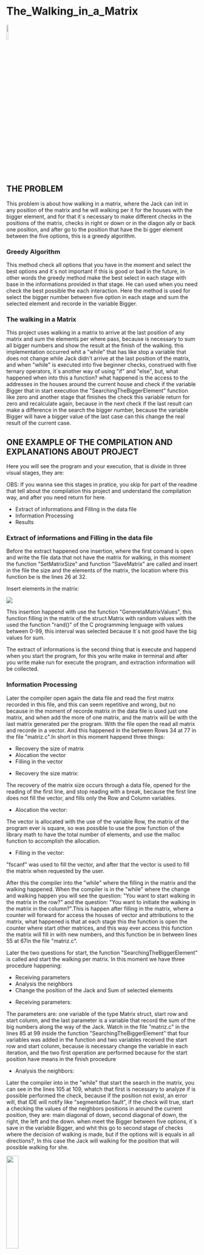 <h1>The_Walking_in_a_Matrix</h1>

<img src="images/logo-C.png" alt="" style="width: 10%">

<h2>THE PROBLEM</h2>

<p style = "text-align = justify">
This problem is about how walking in a matrix, where the Jack can init in
any position of the matrix and he will walking per it for the houses with 
the bigger element, and for that it´s necessary to make different checks 
in the positions of the matrix, checks in right or down or in the diagon
ally or back one position, and after go to the position that have the bi
gger element between the five options, this is a greedy algorithm.
</p>

<h3>Greedy Algorithm</h3>

<p style = "text-align = justify">
This method check all options that you have in the moment and select the 
best options and it´s not important if this is good or bad in the future, 
in other words the greedy method make the best select in each stage with 
base in the informations provided in that stage. He can used when you 
need check the best possible the each interaction. Here the method is 
used for select the bigger number between five option in each stage and
sum the selected element and recorde in the variable Bigger. 
</p>

<h3>The walking in a Matrix</h3>

<p style = "text-align = justify">
This project uses walking in a matrix to arrive at the last position of 
any matrix and sum the elements per where pass, because is necessary to sum all 
bigger numbers and show the result at the finish of the walking. this implementation
occurred whit a "while" that has like stop a variable that does not change while
Jack didn't arrive at the last position of the matrix, and when "while" is 
executed into five beginner checks, construed with five ternary operators,
it´s another way of using "if" and "else", but, what happened when into this a
function? what happened is the access to the addresses in the houses around the current
house and check if the variable Bigger that in start execution the 
"SearchingTheBiggerElement" function like zero and another stage that finishes
the check this variable return for zero and recalculate again, because in the
next check if the last result can make a difference in the search the bigger 
number, because the variable Bigger will have a bigger value of the last
case can this change the real result of the current case.
</p>

<h2>ONE EXAMPLE OF THE COMPILATION AND EXPLANATIONS ABOUT PROJECT</h2>

<p style = "text-align = justify">
Here you will see the program and your execution, that is divide in three visual
stages, they are:

OBS: If you wanna see this stages in pratice, you skip for part of the readme that 
tell about the compilation this project and understand the compilation way, and after
you need return for here.
</p>

<ul>
  <li>Extract of informations and Filling in the data file</li>
  <li>Information Processing</li>
  <li>Results</li>
</ul>

<h3>Extract of informations and Filling in the data file</h3>

<p style = "text-align = justify">
Before the extract happened one insertion, where the first comand is open and
write the file data that not have the matrix for walking, in this moment
the function "SetMatrixSize" and function "SaveMatrix" are called and insert 
in the file the size and the elements of the matrix, the location where this
function be is the lines 26 at 32.
</p>

Insert elements in the matrix:

![](https://user-images.githubusercontent.com/107070061/226119230-e25537be-8889-48f3-a903-aea7a2b00a11.gif)

<p style = "text-align = justify">
This insertion happend with use the function "GeneretaMatrixValues", this 
function filling in the matrix of the struct Matrix with random values with
the used the function "rand()" of the C programming lenguage with values between
0-99, this interval was selected because it´s not good have the big values for 
sum.

The extract of informations is the second thing that is execute and happend 
when you start the program, for this you write make in terminal and after 
you write make run for execute the program, and extraction information will
be collected.
</p>

<h3>Information Processing</h3>

<p style = "text-align = justify">
Later the compiler open again the data file and read the first matrix recorded 
in this file, and this can seem repetitive and wrong, but no because in the 
moment of recorde matrix in the data file is used just one matrix, and when add
the more of one matrix, and the matrix will be with the last matrix generated
per the program. With the file open the read all matrix and recorde in a vector.
And this happened in the between Rows 34 at 77 in the file "matriz.c".In short in 
this moment happend three things:
</p>

<ul>
  <li>Recovery the size of matrix</li>
  <li>Alocation the vector</li>
  <li>Filling in the vector</li>
</ul>

<ul>
  <li>Recovery the size matrix:</li>
</ul>

<p style = "text-align = justify">
The recovery of the matrix size occurs through a data file, opened for the reading of 
the first line, and stop reading with a break, because the first line does not fill 
the vector, and fills only the Row and Column variables.
</p>

<ul>
  <li>Alocation the vector:</li>
</ul>

<p style = "text-align = justify">
The vector is allocated with the use of the variable Row, the matrix of the program
ever is square, so was possible to use the pow function of the library math to have
the total number of elements, and use the malloc function to accomplish the 
allocation.
</p>

<ul>
  <li>Filling in the vector:</li>
</ul>

<p style = "text-align = justify">

"fscanf" was used to fill the vector, and after that the vector is used to fill the matrix when requested by the user.

After this the compiler into the "while" where the filling in the matrix and the walking happened. 
When the compiler is in the "while" where the change and walking happen you will
see the question: "You want to start walking in the matrix in the row?" and the
question: "You want to initiate the walking in the matrix in the column?".This is happen
after filling in the matrix, where a counter will forward for access the houses
of vector and attributions to the matrix, what happened is that at each stage this 
the function is open the counter where start other matrices, and this way ever
access this function the matrix will fill in with new numbers, and this function be
in between lines 55 at 67in the file "matriz.c".
</p>

<p style = "text-align = justify">
Later the two questions for start, the function "SearchingTheBiggerElement" is called
and start the walking per matrix. In this moment we have three procedure happening:

<ul>
  <li>Receiving parameters</li>
  <li>Analysis the neighbors</li>
  <li>Change the position of the Jack and Sum of selected elements</li>
</ul>
</p>

<ul>
  <li>Receiving parameters:</li>
</ul>

<p style = "text-align = justify">
The parameters are: one variable of the type Matrix struct, start row and start
column, and the last parameter is a variable that record the sum of the big
numbers along the way of the Jack. Watch in the file "matriz.c" in the lines 85 at 99
inside the function "SearchingTheBiggerElement" that four variables was added in
the function and two variables received the start row and start colunm, because
is necessary change the variable in each iteration, and the two first operation
are performed because for the start position have means in the finish procedure
</p>

<ul>
  <li>Analysis the neighbors:</li>
</ul>

<p style = "text-align = justify">
Later the compiler into in the "while" that start the search in the matrix, you can see
in the lines 105 at 109, whatch that first is necessary to analyze if is possible performed
the check, because if the position not exist, an error will, that IDE will notify like 
"segmentation fault", if the check will true, start a checking the values of the neighbors
positions in around the current position, they are: main diagonal of down, second diagonal
of down, the right, the left and the down. when meet the Bigger between five options, it´s
save in the variable Bigger, and whit this go to second stage of checks where the decision
of walking is made, but if the options will is equals in all directions?, In this case the
Jack will walking for the position that will possible walking for she.
</p>

<img src="images/matriz-nula-matrizes-matematica.png" alt="" style="width: 25%">

<p style = "text-align = justify">
You can see that in this situation all options are equais, and the algorithm decision go to 
the positon that can first possible walking per she right, will depend of situation, per 
example in this case analysis the code the Jack walking for second diagonal of down, because
in the moment that search in the neighbors what is the Bigger element found the last check
is in the second diagonal of down, the Bigger is equal in all derections soon the last check
will executed.
</p>

<ul>
  <li>Change the position of the Jack and Sum of selected elements:</li>
</ul>

After meet the Bigger element in the current stage, the Jack walking the position where 
this element be. look:

![](https://user-images.githubusercontent.com/107070061/226481108-af3c51dc-8cce-4233-bd9f-eb628a455342.png)

Watch that change and sum the value that have the current position after the Jack change your
position, look this:

![](https://user-images.githubusercontent.com/107070061/226481417-3f84280f-f385-4d91-b595-147c62312bcf.png)

What happend if this check will true, the Row is sum with one, and the sum variable is added
of itself the before value, and this way the Jack walking per the matrix.

<h3>Results</h3>

For you see the way like this algorithm works, here have a example of input and output, look:

Input(data file and two start questions):

![](https://user-images.githubusercontent.com/107070061/226606386-889cbc19-fb1c-49fb-b9cb-a9d33a679759.png)
![](https://user-images.githubusercontent.com/107070061/226608664-f674a563-0f14-4ee5-8f7f-5105c27a9cf1.png)

Output:

![](https://user-images.githubusercontent.com/107070061/226737542-bb5a5044-b483-48b1-b923-e658af182f42.png)

<p style = "text-align = justify">
How expected the Jack walking per positon of the matrix that had the bigger
elements and sumed this components, and with this Jack arrive the last element
of the matrix that was the goal.
</p>

<h2>HOW TO DO FOR COMPILE THE CODE THIS PROJECT</h2>

<p style = "text-align = justify">
This project use the Make file for compiler all files that have function
for operation in the all executions for walking in the matrix and sum the
elements, these are the pictures for you to understand how compiler and
know how this project works that are divide in three parts,look:
</p>

<ul>
  <li>Compilation</li>
  <li>Execution</li>
  <li>Clean executable</li>
</ul>

![](https://user-images.githubusercontent.com/107070061/226108916-b37c30be-d111-4ec2-9d4a-1e01bd3901ed.gif)

<p style = "text-align = justify">
The first comand compile the code and used the comand with "gcc", this is 
happend because the Make file is just a list of comands that required when 
their comands are write in the terminal, this means that you can open the
make file catch the comand wrote and put in terminal and click enter that
will happend the compile and execute and remove the executable. Each comand
will do a action,the make compiler, and make run execute the executable that
was generated when the comand make wrote in terminal, and the make clean
clean the executable the files of the project, they are:
</p>

When write the make comand:

![](https://user-images.githubusercontent.com/107070061/226111053-a048662f-333f-468f-91b8-5c5653f88efa.png)

Before the comand make:

![](https://user-images.githubusercontent.com/107070061/226111124-dbd1bd0e-a91c-40d8-8850-b491515baec6.png)

After the comand make:

![](https://user-images.githubusercontent.com/107070061/226111168-c0c2a98b-eb4d-4dcc-b414-b7d4ab07f1cc.png)



